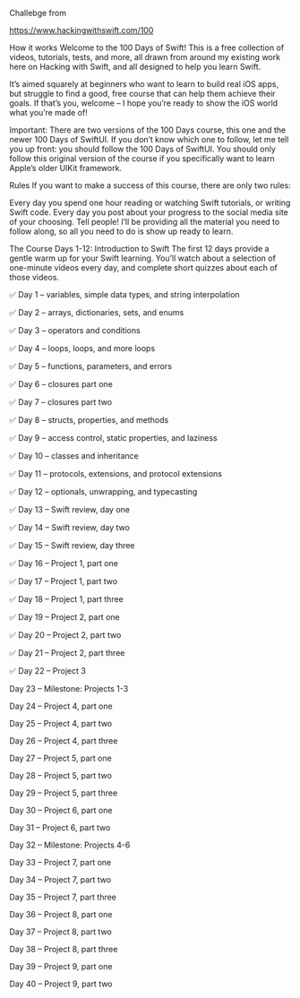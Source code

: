 Challebge from 

https://www.hackingwithswift.com/100



How it works
Welcome to the 100 Days of Swift! This is a free collection of videos, tutorials, tests, and more, all drawn from around my existing work here on Hacking with Swift, and all designed to help you learn Swift.

It’s aimed squarely at beginners who want to learn to build real iOS apps, but struggle to find a good, free course that can help them achieve their goals. If that’s you, welcome – I hope you’re ready to show the iOS world what you’re made of!

Important: There are two versions of the 100 Days course, this one and the newer 100 Days of SwiftUI. If you don’t know which one to follow, let me tell you up front: you should follow the 100 Days of SwiftUI. You should only follow this original version of the course if you specifically want to learn Apple’s older UIKit framework.

Rules
If you want to make a success of this course, there are only two rules:

Every day you spend one hour reading or watching Swift tutorials, or writing Swift code.
Every day you post about your progress to the social media site of your choosing. Tell people!
I’ll be providing all the material you need to follow along, so all you need to do is show up ready to learn.

The Course
Days 1-12: Introduction to Swift
The first 12 days provide a gentle warm up for your Swift learning. You’ll watch about a selection of one-minute videos every day, and complete short quizzes about each of those videos.

:white_check_mark: Day 1 – variables, simple data types, and string interpolation 

:white_check_mark: Day 2 – arrays, dictionaries, sets, and enums

:white_check_mark: Day 3 – operators and conditions

:white_check_mark: Day 4 – loops, loops, and more loops

:white_check_mark: Day 5 – functions, parameters, and errors

:white_check_mark: Day 6 – closures part one

:white_check_mark: Day 7 – closures part two

:white_check_mark: Day 8 – structs, properties, and methods

:white_check_mark: Day 9 – access control, static properties, and laziness

:white_check_mark: Day 10 – classes and inheritance

:white_check_mark: Day 11 – protocols, extensions, and protocol extensions

:white_check_mark: Day 12 – optionals, unwrapping, and typecasting

:white_check_mark: Day 13 – Swift review, day one

:white_check_mark: Day 14 – Swift review, day two

:white_check_mark: Day 15 – Swift review, day three

:white_check_mark: Day 16 – Project 1, part one

:white_check_mark: Day 17 – Project 1, part two

:white_check_mark: Day 18 – Project 1, part three

:white_check_mark: Day 19 – Project 2, part one

:white_check_mark: Day 20 – Project 2, part two

:white_check_mark: Day 21 – Project 2, part three

:white_check_mark: Day 22 – Project 3

Day 23 – Milestone: Projects 1-3

Day 24 – Project 4, part one

Day 25 – Project 4, part two

Day 26 – Project 4, part three

Day 27 – Project 5, part one

Day 28 – Project 5, part two

Day 29 – Project 5, part three

Day 30 – Project 6, part one

Day 31 – Project 6, part two

Day 32 – Milestone: Projects 4-6

Day 33 – Project 7, part one

Day 34 – Project 7, part two

Day 35 – Project 7, part three

Day 36 – Project 8, part one

Day 37 – Project 8, part two

Day 38 – Project 8, part three

Day 39 – Project 9, part one

Day 40 – Project 9, part two
